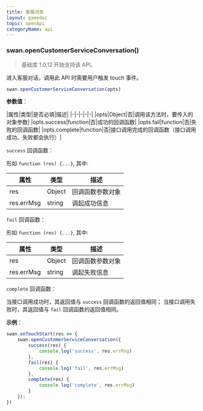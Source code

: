 ```yaml
---
title: 客服消息
layout: gamedoc
topic: openApi
categoryName: api
---
```


### swan.openCustomerServiceConversation()

>基础库 1.0.12 开始支持该 API。

进入客服对话，调用此 API 时需要用户触发 touch 事件。

```js
swan.openCustomerServiceConversation(opts)
```

**参数值**：

|属性|类型|是否必填|描述|
|-|-|-|-|-|
|opts|Object|否|调用该方法时，要传入的对象参数|
|opts.success|function|否|成功的回调函数|
|opts.fail|function|否|失败的回调函数|
|opts.complete|function|否|接口调用完成的回调函数（接口调用成功、失败都会执行）|

`success` 回调函数：

形如 `function (res) {...}`, 其中:

|属性|类型|描述|
|-|-|-|
|res|Object|回调函数参数对象|
|res.errMsg|string|调起成功信息|

`fail` 回调函数：

形如 `function (res) {...}`, 其中:

|属性|类型|描述|
|-|-|-|
|res|Object|回调函数参数对象|
|res.errMsg|string|调起失败信息|

`complete` 回调函数：

当接口调用成功时，其返回值与 `success` 回调函数的返回值相同；
当接口调用失败时，其返回值与 `fail` 回调函数的返回值相同。

**示例**：

```js
swan.onTouchStart(res => {
    swan.openCustomerServiceConversation({
        success(res) {
            console.log('success', res.errMsg)
        },
        fail(res) {
            console.log('fail', res.errMsg)
        },
        complete(res) {
            console.log('complete', res.errMsg)
        }
    });
})
```
